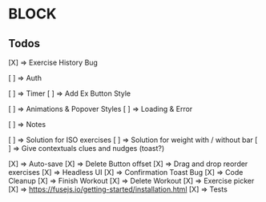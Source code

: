 # BLOCK

## Todos

[X] => Exercise History Bug

[ ] => Auth

[ ] => Timer
[ ] => Add Ex Button Style

[ ] => Animations & Popover Styles
[ ] => Loading & Error

[ ] => Notes

[ ] => Solution for ISO exercises
[ ] => Solution for weight with / without bar
[ ] => Give contextuals clues and nudges (toast?)

[X] => Auto-save
[X] => Delete Button offset
[X] => Drag and drop reorder exercises
[X] => Headless UI
[X] => Confirmation Toast Bug
[X] => Code Cleanup
[X] => Finish Workout
[X] => Delete Workout
[X] => Exercise picker
[X] => https://fusejs.io/getting-started/installation.html
[X] => Tests
